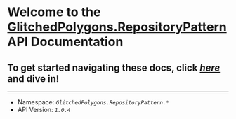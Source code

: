 # Welcome to the **[GlitchedPolygons.RepositoryPattern](https://github.com/GlitchedPolygons/RepositoryPattern)** API Documentation
## To get started navigating these docs, click [_here_](api/index.html) and dive in!

---

* Namespace:  _`GlitchedPolygons.RepositoryPattern.*`_
* API Version:  _`1.0.4`_
